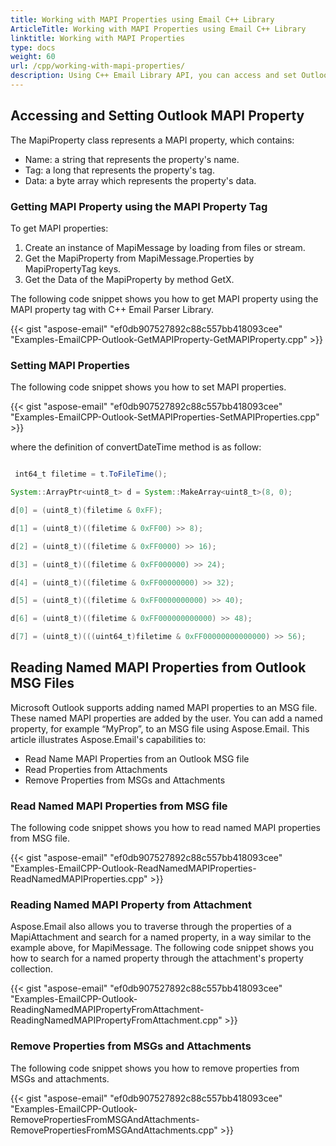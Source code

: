 ```yaml
---
title: Working with MAPI Properties using Email C++ Library
ArticleTitle: Working with MAPI Properties using Email C++ Library
linktitle: Working with MAPI Properties
type: docs
weight: 60
url: /cpp/working-with-mapi-properties/
description: Using C++ Email Library API, you can access and set Outlook MAPI properties and read Named MAPI Properties from MSG file. 
---
```


## **Accessing and Setting Outlook MAPI Property**
The MapiProperty class represents a MAPI property, which contains:

- Name: a string that represents the property's name.
- Tag: a long that represents the property's tag.
- Data: a byte array which represents the property's data.

### **Getting MAPI Property using the MAPI Property Tag**
To get MAPI properties:

1. Create an instance of MapiMessage by loading from files or stream.
1. Get the MapiProperty from MapiMessage.Properties by MapiPropertyTag keys.
1. Get the Data of the MapiProperty by method GetX.

The following code snippet shows you how to get MAPI property using the MAPI property tag with C++ Email Parser Library.

{{< gist "aspose-email" "ef0db907527892c88c557bb418093cee" "Examples-EmailCPP-Outlook-GetMAPIProperty-GetMAPIProperty.cpp" >}}

### **Setting MAPI Properties**
The following code snippet shows you how to set MAPI properties.

{{< gist "aspose-email" "ef0db907527892c88c557bb418093cee" "Examples-EmailCPP-Outlook-SetMAPIProperties-SetMAPIProperties.cpp" >}}

where the definition of convertDateTime method is as follow:

``` java

 int64_t filetime = t.ToFileTime();

System::ArrayPtr<uint8_t> d = System::MakeArray<uint8_t>(8, 0);

d[0] = (uint8_t)(filetime & 0xFF);

d[1] = (uint8_t)((filetime & 0xFF00) >> 8);

d[2] = (uint8_t)((filetime & 0xFF0000) >> 16);

d[3] = (uint8_t)((filetime & 0xFF000000) >> 24);

d[4] = (uint8_t)((filetime & 0xFF00000000) >> 32);

d[5] = (uint8_t)((filetime & 0xFF0000000000) >> 40);

d[6] = (uint8_t)((filetime & 0xFF000000000000) >> 48);

d[7] = (uint8_t)(((uint64_t)filetime & 0xFF00000000000000) >> 56);

```

## **Reading Named MAPI Properties from Outlook MSG Files**
Microsoft Outlook supports adding named MAPI properties to an MSG file. These named MAPI properties are added by the user. You can add a named property, for example “MyProp”, to an MSG file using Aspose.Email. This article illustrates Aspose.Email's capabilities to:

- Read Name MAPI Properties from an Outlook MSG file
- Read Properties from Attachments
- Remove Properties from MSGs and Attachments

### **Read Named MAPI Properties from MSG file**
The following code snippet shows you how to read named MAPI properties from MSG file.

{{< gist "aspose-email" "ef0db907527892c88c557bb418093cee" "Examples-EmailCPP-Outlook-ReadNamedMAPIProperties-ReadNamedMAPIProperties.cpp" >}}

### **Reading Named MAPI Property from Attachment**
Aspose.Email also allows you to traverse through the properties of a MapiAttachment and search for a named property, in a way similar to the example above, for MapiMessage. The following code snippet shows you how to search for a named property through the attachment's property collection.

{{< gist "aspose-email" "ef0db907527892c88c557bb418093cee" "Examples-EmailCPP-Outlook-ReadingNamedMAPIPropertyFromAttachment-ReadingNamedMAPIPropertyFromAttachment.cpp" >}}

### **Remove Properties from MSGs and Attachments**
The following code snippet shows you how to remove properties from MSGs and attachments.

{{< gist "aspose-email" "ef0db907527892c88c557bb418093cee" "Examples-EmailCPP-Outlook-RemovePropertiesFromMSGAndAttachments-RemovePropertiesFromMSGAndAttachments.cpp" >}}
